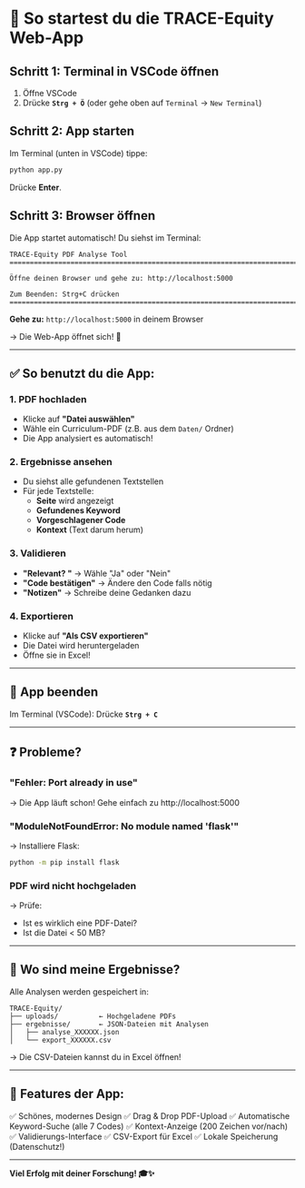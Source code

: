 # 🚀 So startest du die TRACE-Equity Web-App

## Schritt 1: Terminal in VSCode öffnen

1. Öffne VSCode
2. Drücke **`Strg + Ö`** (oder gehe oben auf `Terminal` → `New Terminal`)

## Schritt 2: App starten

Im Terminal (unten in VSCode) tippe:

```bash
python app.py
```

Drücke **Enter**.

## Schritt 3: Browser öffnen

Die App startet automatisch! Du siehst im Terminal:

```
TRACE-Equity PDF Analyse Tool
================================================================================

Öffne deinen Browser und gehe zu: http://localhost:5000

Zum Beenden: Strg+C drücken
================================================================================
```

**Gehe zu:** `http://localhost:5000` in deinem Browser

→ Die Web-App öffnet sich! 🎉

---

## ✅ So benutzt du die App:

### 1. PDF hochladen
- Klicke auf **"Datei auswählen"**
- Wähle ein Curriculum-PDF (z.B. aus dem `Daten/` Ordner)
- Die App analysiert es automatisch!

### 2. Ergebnisse ansehen
- Du siehst alle gefundenen Textstellen
- Für jede Textstelle:
  - **Seite** wird angezeigt
  - **Gefundenes Keyword**
  - **Vorgeschlagener Code**
  - **Kontext** (Text darum herum)

### 3. Validieren
- **"Relevant? "** → Wähle "Ja" oder "Nein"
- **"Code bestätigen"** → Ändere den Code falls nötig
- **"Notizen"** → Schreibe deine Gedanken dazu

### 4. Exportieren
- Klicke auf **"Als CSV exportieren"**
- Die Datei wird heruntergeladen
- Öffne sie in Excel!

---

## 🛑 App beenden

Im Terminal (VSCode): Drücke **`Strg + C`**

---

## ❓ Probleme?

### "Fehler: Port already in use"
→ Die App läuft schon! Gehe einfach zu http://localhost:5000

### "ModuleNotFoundError: No module named 'flask'"
→ Installiere Flask:
```bash
python -m pip install flask
```

### PDF wird nicht hochgeladen
→ Prüfe:
- Ist es wirklich eine PDF-Datei?
- Ist die Datei < 50 MB?

---

## 📁 Wo sind meine Ergebnisse?

Alle Analysen werden gespeichert in:

```
TRACE-Equity/
├── uploads/          ← Hochgeladene PDFs
├── ergebnisse/       ← JSON-Dateien mit Analysen
│   ├── analyse_XXXXXX.json
│   └── export_XXXXXX.csv
```

→ Die CSV-Dateien kannst du in Excel öffnen!

---

## 🎨 Features der App:

✅ Schönes, modernes Design
✅ Drag & Drop PDF-Upload
✅ Automatische Keyword-Suche (alle 7 Codes)
✅ Kontext-Anzeige (200 Zeichen vor/nach)
✅ Validierungs-Interface
✅ CSV-Export für Excel
✅ Lokale Speicherung (Datenschutz!)

---

**Viel Erfolg mit deiner Forschung! 🎓✨**
